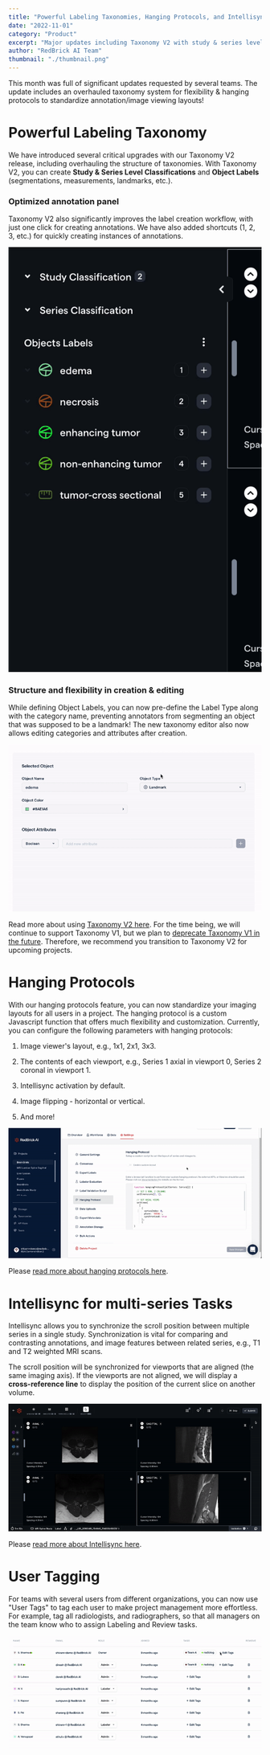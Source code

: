 ```yaml
---
title: "Powerful Labeling Taxonomies, Hanging Protocols, and Intellisync"
date: "2022-11-01"
category: "Product"
excerpt: "Major updates including Taxonomy V2 with study & series level classifications, customizable hanging protocols for standardized layouts, Intellisync for multi-series synchronization, and new user tagging capabilities."
author: "RedBrick AI Team"
thumbnail: "./thumbnail.png"
---
```


This month was full of significant updates requested by several teams. The update includes an overhauled taxonomy system for flexibility & hanging protocols to standardize annotation/image viewing layouts!

# Powerful Labeling Taxonomy

We have introduced several critical upgrades with our Taxonomy V2 release, including overhauling the structure of taxonomies. With Taxonomy V2, you can create **Study & Series Level Classifications** and **Object Labels** (segmentations, measurements, landmarks, etc.).

### Optimized annotation panel

Taxonomy V2 also significantly improves the label creation workflow, with just one click for creating annotations. We have also added shortcuts (1, 2, 3, etc.) for quickly creating instances of annotations.

![](./image1.gif)

### Structure and flexibility in creation & editing

While defining Object Labels, you can now pre-define the Label Type along with the category name, preventing annotators from segmenting an object that was supposed to be a landmark! The new taxonomy editor also now allows editing categories and attributes after creation.

![](./image2.gif)

Read more about using [Taxonomy V2 here](https://docs.redbrickai.com/projects/taxonomies). For the time being, we will continue to support Taxonomy V1, but we plan to [deprecate Taxonomy V1 in the future](https://docs.redbrickai.com/projects/taxonomies#taxonomy-v1-vs.-taxonomy-v2). Therefore, we recommend you transition to Taxonomy V2 for upcoming projects.

# Hanging Protocols

With our hanging protocols feature, you can now standardize your imaging layouts for all users in a project. The hanging protocol is a custom Javascript function that offers much flexibility and customization. Currently, you can configure the following parameters with hanging protocols:

1. Image viewer's layout, e.g., 1x1, 2x1, 3x3.

2. The contents of each viewport, e.g., Series 1 axial in viewport 0, Series 2 coronal in viewport 1.

3. Intellisync activation by default.

4. Image flipping - horizontal or vertical.

5. And more!

![](./image3.gif)

Please [read more about hanging protocols here](https://docs.redbrickai.com/annotation/layout-and-multiple-volumes/custom-hanging-protocol).

# Intellisync for multi-series Tasks

Intellisync allows you to synchronize the scroll position between multiple series in a single study. Synchronization is vital for comparing and contrasting annotations, and image features between related series, e.g., T1 and T2 weighted MRI scans.

The scroll position will be synchronized for viewports that are aligned (the same imaging axis). If the viewports are not aligned, we will display a **cross-reference line** to display the position of the current slice on another volume.

![](./image4.gif)

Please [read more about Intellisync here](https://docs.redbrickai.com/annotation/layout-and-multiple-volumes/intellisync).

# User Tagging

For teams with several users from different organizations, you can now use "User Tags" to tag each user to make project management more effortless. For example, tag all radiologists, and radiographers, so that all managers on the team know who to assign Labeling and Review tasks.

![](./image5.gif)
